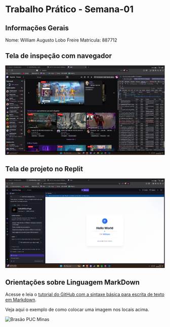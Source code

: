 # Trabalho Prático - Semana-01

## Informações Gerais

Nome: William Augusto Lobo Freire
Matricula: 887712

## Tela de inspeção com navegador

![Inspeção Navegador](images/site.png)

## Tela de projeto no Replit

![Projeto Replit](images/replit.png)


## Orientações sobre Linguagem MarkDown

Acesse e leia o [tutorial do GitHub com a sintaxe básica para escrita de texto em Markdown](https://docs.github.com/pt/get-started/writing-on-github/getting-started-with-writing-and-formatting-on-github/basic-writing-and-formatting-syntax).

Veja aqui o exemplo de como colocar uma imagem nos locais acima. 

![Brasão PUC Minas](images/brasao_puc.png)
